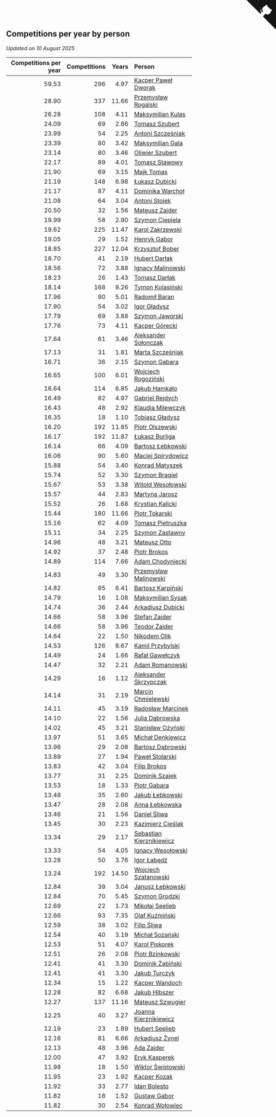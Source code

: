 ## Competitions per year by person

*Updated on 10 August 2025*

| Competitions per year | Competitions | Years | Person |
| ---: | ---: | ---: | :--- |
| 59.53 | 296 | 4.97 | [Kacper Paweł Dworak](https://www.worldcubeassociation.org/persons/2020DWOR01) |
| 28.90 | 337 | 11.66 | [Przemysław Rogalski](https://www.worldcubeassociation.org/persons/2013ROGA02) |
| 26.28 | 108 | 4.11 | [Maksymilian Kulas](https://www.worldcubeassociation.org/persons/2021KULA02) |
| 24.09 | 69 | 2.86 | [Tomasz Szubert](https://www.worldcubeassociation.org/persons/2022SZUB02) |
| 23.99 | 54 | 2.25 | [Antoni Szcześniak](https://www.worldcubeassociation.org/persons/2023SZCZ04) |
| 23.39 | 80 | 3.42 | [Maksymilian Gala](https://www.worldcubeassociation.org/persons/2022GALA01) |
| 23.14 | 80 | 3.46 | [Oliwier Szubert](https://www.worldcubeassociation.org/persons/2022SZUB01) |
| 22.17 | 89 | 4.01 | [Tomasz Stawowy](https://www.worldcubeassociation.org/persons/2021STAW01) |
| 21.90 | 69 | 3.15 | [Majk Tomas](https://www.worldcubeassociation.org/persons/2022TOMA05) |
| 21.19 | 148 | 6.98 | [Łukasz Dubicki](https://www.worldcubeassociation.org/persons/2018DUBI01) |
| 21.17 | 87 | 4.11 | [Dominika Warchoł](https://www.worldcubeassociation.org/persons/2021WARC01) |
| 21.08 | 64 | 3.04 | [Antoni Stojek](https://www.worldcubeassociation.org/persons/2022STOJ03) |
| 20.50 | 32 | 1.56 | [Mateusz Zajder](https://www.worldcubeassociation.org/persons/2024ZAJD01) |
| 19.99 | 58 | 2.90 | [Szymon Ciepiela](https://www.worldcubeassociation.org/persons/2022CIEP01) |
| 19.62 | 225 | 11.47 | [Karol Zakrzewski](https://www.worldcubeassociation.org/persons/2014ZAKR01) |
| 19.05 | 29 | 1.52 | [Henryk Gabor](https://www.worldcubeassociation.org/persons/2024GABO02) |
| 18.85 | 227 | 12.04 | [Krzysztof Bober](https://www.worldcubeassociation.org/persons/2013BOBE01) |
| 18.70 | 41 | 2.19 | [Hubert Darłak](https://www.worldcubeassociation.org/persons/2023DARL03) |
| 18.56 | 72 | 3.88 | [Ignacy Malinowski](https://www.worldcubeassociation.org/persons/2021MALI02) |
| 18.23 | 26 | 1.43 | [Tomasz Darłak](https://www.worldcubeassociation.org/persons/2024DARL01) |
| 18.14 | 168 | 9.26 | [Tymon Kolasiński](https://www.worldcubeassociation.org/persons/2016KOLA02) |
| 17.96 | 90 | 5.01 | [Radomił Baran](https://www.worldcubeassociation.org/persons/2020BARA02) |
| 17.90 | 54 | 3.02 | [Igor Gładysz](https://www.worldcubeassociation.org/persons/2022GLAD01) |
| 17.79 | 69 | 3.88 | [Szymon Jaworski](https://www.worldcubeassociation.org/persons/2021JAWO01) |
| 17.76 | 73 | 4.11 | [Kacper Górecki](https://www.worldcubeassociation.org/persons/2021GORE01) |
| 17.64 | 61 | 3.46 | [Aleksander Sołonczak](https://www.worldcubeassociation.org/persons/2022SOLO01) |
| 17.13 | 31 | 1.81 | [Marta Szcześniak](https://www.worldcubeassociation.org/persons/2023SZCZ07) |
| 16.71 | 36 | 2.15 | [Szymon Gabara](https://www.worldcubeassociation.org/persons/2023GABA01) |
| 16.65 | 100 | 6.01 | [Wojciech Rogoziński](https://www.worldcubeassociation.org/persons/2019ROGO04) |
| 16.64 | 114 | 6.85 | [Jakub Hamkało](https://www.worldcubeassociation.org/persons/2018HAMK01) |
| 16.49 | 82 | 4.97 | [Gabriel Rejdych](https://www.worldcubeassociation.org/persons/2020REJD01) |
| 16.43 | 48 | 2.92 | [Klaudia Milewczyk](https://www.worldcubeassociation.org/persons/2022MILE05) |
| 16.35 | 18 | 1.10 | [Tobiasz Gładysz](https://www.worldcubeassociation.org/persons/2024GLAD02) |
| 16.20 | 192 | 11.85 | [Piotr Olszewski](https://www.worldcubeassociation.org/persons/2013OLSZ02) |
| 16.17 | 192 | 11.87 | [Łukasz Burliga](https://www.worldcubeassociation.org/persons/2013BURL01) |
| 16.14 | 66 | 4.09 | [Bartosz Łebkowski](https://www.worldcubeassociation.org/persons/2021LEBK01) |
| 16.06 | 90 | 5.60 | [Maciej Spirydowicz](https://www.worldcubeassociation.org/persons/2020SPIR01) |
| 15.88 | 54 | 3.40 | [Konrad Matyszek](https://www.worldcubeassociation.org/persons/2022MATY02) |
| 15.74 | 52 | 3.30 | [Szymon Brągiel](https://www.worldcubeassociation.org/persons/2022BRAG03) |
| 15.67 | 53 | 3.38 | [Witold Wesołowski](https://www.worldcubeassociation.org/persons/2022WESO01) |
| 15.57 | 44 | 2.83 | [Martyna Jarosz](https://www.worldcubeassociation.org/persons/2022JARO01) |
| 15.52 | 26 | 1.68 | [Krystian Kalicki](https://www.worldcubeassociation.org/persons/2023KALI10) |
| 15.44 | 180 | 11.66 | [Piotr Tokarski](https://www.worldcubeassociation.org/persons/2013TOKA01) |
| 15.16 | 62 | 4.09 | [Tomasz Pietruszka](https://www.worldcubeassociation.org/persons/2021PIET01) |
| 15.11 | 34 | 2.25 | [Szymon Zastawny](https://www.worldcubeassociation.org/persons/2023ZAST01) |
| 14.96 | 48 | 3.21 | [Mateusz Otto](https://www.worldcubeassociation.org/persons/2022OTTO01) |
| 14.92 | 37 | 2.48 | [Piotr Brokos](https://www.worldcubeassociation.org/persons/2023BROK01) |
| 14.89 | 114 | 7.66 | [Adam Chodyniecki](https://www.worldcubeassociation.org/persons/2017CHOD02) |
| 14.83 | 49 | 3.30 | [Przemysław Malinowski](https://www.worldcubeassociation.org/persons/2022MALI01) |
| 14.82 | 95 | 6.41 | [Bartosz Karpiński](https://www.worldcubeassociation.org/persons/2019KARP03) |
| 14.79 | 16 | 1.08 | [Maksymilian Sysak](https://www.worldcubeassociation.org/persons/2024SYSA01) |
| 14.74 | 36 | 2.44 | [Arkadiusz Dubicki](https://www.worldcubeassociation.org/persons/2023DUBI01) |
| 14.66 | 58 | 3.96 | [Stefan Zajder](https://www.worldcubeassociation.org/persons/2021ZAJD02) |
| 14.66 | 58 | 3.96 | [Teodor Zajder](https://www.worldcubeassociation.org/persons/2021ZAJD03) |
| 14.64 | 22 | 1.50 | [Nikodem Olik](https://www.worldcubeassociation.org/persons/2024OLIK01) |
| 14.53 | 126 | 8.67 | [Kamil Przybylski](https://www.worldcubeassociation.org/persons/2016PRZY01) |
| 14.49 | 24 | 1.66 | [Rafał Gawełczyk](https://www.worldcubeassociation.org/persons/2023GAWE01) |
| 14.47 | 32 | 2.21 | [Adam Romanowski](https://www.worldcubeassociation.org/persons/2023ROMA10) |
| 14.29 | 16 | 1.12 | [Aleksander Skrzypczak](https://www.worldcubeassociation.org/persons/2024SKRZ01) |
| 14.14 | 31 | 2.19 | [Marcin Chmielewski](https://www.worldcubeassociation.org/persons/2023CHMI01) |
| 14.11 | 45 | 3.19 | [Radosław Marcinek](https://www.worldcubeassociation.org/persons/2022MARC05) |
| 14.10 | 22 | 1.56 | [Julia Dąbrowska](https://www.worldcubeassociation.org/persons/2024DABR01) |
| 14.02 | 45 | 3.21 | [Stanisław Ożyński](https://www.worldcubeassociation.org/persons/2022OZYN01) |
| 13.97 | 51 | 3.65 | [Michał Denkiewicz](https://www.worldcubeassociation.org/persons/2021DENK01) |
| 13.96 | 29 | 2.08 | [Bartosz Dąbrowski](https://www.worldcubeassociation.org/persons/2023DABR07) |
| 13.89 | 27 | 1.94 | [Paweł Stolarski](https://www.worldcubeassociation.org/persons/2023STOL04) |
| 13.83 | 42 | 3.04 | [Filip Brokos](https://www.worldcubeassociation.org/persons/2022BROK03) |
| 13.77 | 31 | 2.25 | [Dominik Szajek](https://www.worldcubeassociation.org/persons/2023SZAJ01) |
| 13.53 | 18 | 1.33 | [Piotr Gabara](https://www.worldcubeassociation.org/persons/2024GABA02) |
| 13.48 | 35 | 2.60 | [Jakub Łebkowski](https://www.worldcubeassociation.org/persons/2023LEBK01) |
| 13.47 | 28 | 2.08 | [Anna Łebkowska](https://www.worldcubeassociation.org/persons/2023LEBK04) |
| 13.46 | 21 | 1.56 | [Daniel Śliwa](https://www.worldcubeassociation.org/persons/2024SLIW01) |
| 13.45 | 30 | 2.23 | [Kazimierz Cieślak](https://www.worldcubeassociation.org/persons/2023CIES01) |
| 13.34 | 29 | 2.17 | [Sebastian Kierznikiewicz](https://www.worldcubeassociation.org/persons/2023KIER02) |
| 13.33 | 54 | 4.05 | [Ignacy Wesołowski](https://www.worldcubeassociation.org/persons/2021WESO01) |
| 13.28 | 50 | 3.76 | [Igor Łabędź](https://www.worldcubeassociation.org/persons/2021LABE01) |
| 13.24 | 192 | 14.50 | [Wojciech Szatanowski](https://www.worldcubeassociation.org/persons/2011SZAT01) |
| 12.84 | 39 | 3.04 | [Janusz Łebkowski](https://www.worldcubeassociation.org/persons/2022LEBK01) |
| 12.84 | 70 | 5.45 | [Szymon Grodzki](https://www.worldcubeassociation.org/persons/2020GROD01) |
| 12.69 | 22 | 1.73 | [Mikołaj Seelieb](https://www.worldcubeassociation.org/persons/2023SEEL04) |
| 12.66 | 93 | 7.35 | [Olaf Kuźmiński](https://www.worldcubeassociation.org/persons/2018KUZM02) |
| 12.59 | 38 | 3.02 | [Filip Śliwa](https://www.worldcubeassociation.org/persons/2022SLIW01) |
| 12.54 | 40 | 3.19 | [Michał Sozański](https://www.worldcubeassociation.org/persons/2022SOZA02) |
| 12.53 | 51 | 4.07 | [Karol Piskorek](https://www.worldcubeassociation.org/persons/2021PISK01) |
| 12.51 | 26 | 2.08 | [Piotr Bzinkowski](https://www.worldcubeassociation.org/persons/2023BZIN01) |
| 12.41 | 41 | 3.30 | [Dominik Żabiński](https://www.worldcubeassociation.org/persons/2022ZABI01) |
| 12.41 | 41 | 3.30 | [Jakub Turczyk](https://www.worldcubeassociation.org/persons/2022TURC02) |
| 12.34 | 15 | 1.22 | [Kacper Wandoch](https://www.worldcubeassociation.org/persons/2024WAND01) |
| 12.28 | 82 | 6.68 | [Jakub Hibszer](https://www.worldcubeassociation.org/persons/2018HIBS01) |
| 12.27 | 137 | 11.16 | [Mateusz Szwugier](https://www.worldcubeassociation.org/persons/2014SZWU01) |
| 12.25 | 40 | 3.27 | [Joanna Kierznikiewicz](https://www.worldcubeassociation.org/persons/2022KIER01) |
| 12.19 | 23 | 1.89 | [Hubert Seelieb](https://www.worldcubeassociation.org/persons/2023SEEL02) |
| 12.16 | 81 | 6.66 | [Arkadiusz Żynel](https://www.worldcubeassociation.org/persons/2018ZYNE01) |
| 12.13 | 48 | 3.96 | [Ada Zajder](https://www.worldcubeassociation.org/persons/2021ZAJD01) |
| 12.00 | 47 | 3.92 | [Eryk Kasperek](https://www.worldcubeassociation.org/persons/2021KASP01) |
| 11.98 | 18 | 1.50 | [Wiktor Świstowski](https://www.worldcubeassociation.org/persons/2024SWIS01) |
| 11.95 | 23 | 1.92 | [Kacper Kozak](https://www.worldcubeassociation.org/persons/2023KOZA05) |
| 11.92 | 33 | 2.77 | [Idan Bolesto](https://www.worldcubeassociation.org/persons/2022BOLE01) |
| 11.82 | 18 | 1.52 | [Gustaw Gabor](https://www.worldcubeassociation.org/persons/2024GABO01) |
| 11.82 | 30 | 2.54 | [Konrad Wołowiec](https://www.worldcubeassociation.org/persons/2023WOLO01) |


<a href="https://github.com/noeruchangd/wca_statistics_vn" class="github-corner" aria-label="View source on Github"><svg width="80" height="80" viewBox="0 0 250 250" style="fill:#151513; color:#fff; position: absolute; top: 0; border: 0; right: 0;" aria-hidden="true"><path d="M0,0 L115,115 L130,115 L142,142 L250,250 L250,0 Z"></path><path d="M128.3,109.0 C113.8,99.7 119.0,89.6 119.0,89.6 C122.0,82.7 120.5,78.6 120.5,78.6 C119.2,72.0 123.4,76.3 123.4,76.3 C127.3,80.9 125.5,87.3 125.5,87.3 C122.9,97.6 130.6,101.9 134.4,103.2" fill="currentColor" style="transform-origin: 130px 106px;" class="octo-arm"></path><path d="M115.0,115.0 C114.9,115.1 118.7,116.5 119.8,115.4 L133.7,101.6 C136.9,99.2 139.9,98.4 142.2,98.6 C133.8,88.0 127.5,74.4 143.8,58.0 C148.5,53.4 154.0,51.2 159.7,51.0 C160.3,49.4 163.2,43.6 171.4,40.1 C171.4,40.1 176.1,42.5 178.8,56.2 C183.1,58.6 187.2,61.8 190.9,65.4 C194.5,69.0 197.7,73.2 200.1,77.6 C213.8,80.2 216.3,84.9 216.3,84.9 C212.7,93.1 206.9,96.0 205.4,96.6 C205.1,102.4 203.0,107.8 198.3,112.5 C181.9,128.9 168.3,122.5 157.7,114.1 C157.9,116.9 156.7,120.9 152.7,124.9 L141.0,136.5 C139.8,137.7 141.6,141.9 141.8,141.8 Z" fill="currentColor" class="octo-body"></path></svg></a><style>.github-corner:hover .octo-arm{animation:octocat-wave 560ms ease-in-out}@keyframes octocat-wave{0%,100%{transform:rotate(0)}20%,60%{transform:rotate(-25deg)}40%,80%{transform:rotate(10deg)}}@media (max-width:500px){.github-corner:hover .octo-arm{animation:none}.github-corner .octo-arm{animation:octocat-wave 560ms ease-in-out}}</style>
